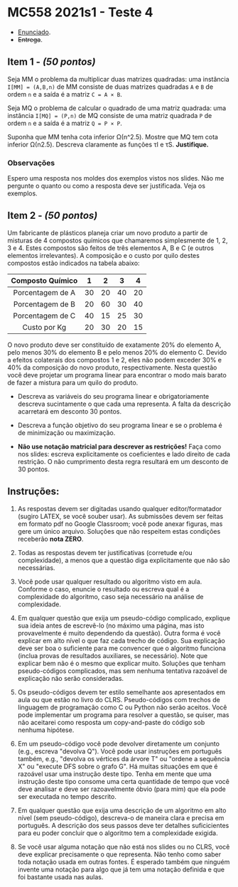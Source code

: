 # MC558 2021s1 - Teste 4

- [Enunciado](enunciado.pdf).
- ~~Entrega~~.

## Item 1 - *(50 pontos)*

Seja MM o problema da multiplicar duas matrizes quadradas:
uma instância `I[MM] = (A,B,n)` de MM consiste de duas matrizes quadradas `A` e `B` de ordem `n` e a saı́da é a matriz `C = A × B`.

Seja MQ o problema de calcular o quadrado de uma matriz quadrada:
uma instância `I[MQ] = (P,n)` de MQ consiste de uma matriz quadrada `P` de ordem `n` e a saı́da é a matriz `Q = P × P`.

Suponha que MM tenha cota inferior Ω(n^2.5). Mostre que MQ tem cota inferior Ω(n2.5). Descreva claramente as funções τI e τS. **Justifique.**

### Observações

Espero uma resposta nos moldes dos exemplos vistos nos slides. Não me pergunte o quanto ou como a resposta deve ser justificada. Veja os exemplos.

## Item 2 - *(50 pontos)*

Um fabricante de plásticos planeja criar um novo produto a partir de misturas de 4 compostos quı́micos que chamaremos simplesmente de 1, 2, 3 e 4. Estes compostos são feitos de três elementos A, B e C (e outros elementos irrelevantes). A composição e o custo por quilo destes compostos estão indicados na tabela abaixo:

| Composto Quı́mico | 1  | 2  | 3  | 4  |
|:----------------:|:--:|:--:|:--:|:--:|
| Porcentagem de A | 30 | 20 | 40 | 20 |
| Porcentagem de B | 20 | 60 | 30 | 40 |
| Porcentagem de C | 40 | 15 | 25 | 30 |
| Custo por Kg     | 20 | 30 | 20 | 15 |

O novo produto deve ser constituı́do de exatamente 20% do elemento A, pelo menos 30% do elemento B e pelo menos 20% do elemento C. Devido a efeitos colaterais dos compostos 1 e 2, eles não podem exceder 30% e 40% da composição do novo produto, respectivamente. Nesta questão você deve projetar um programa linear para encontrar o modo mais barato de fazer a mistura para um quilo do produto.

- Descreva as variáveis do seu programa linear e obrigatoriamente descreva sucintamente o que cada uma representa. A falta da descrição acarretará em desconto
30 pontos.

- Descreva a função objetivo do seu programa linear e se o problema é de minimização ou maximização.

- **Não use notação matricial para descrever as restrições!** Faça como nos slides: escreva explicitamente os coeficientes e lado direito de cada restrição. O não cumprimento desta regra resultará em um desconto de 30 pontos.


## Instruções:

1. As respostas devem ser digitadas usando qualquer editor/formatador (sugiro LATEX, se você souber usar). As submissões devem ser feitas em formato pdf no Google Classroom; você pode anexar figuras, mas gere um único arquivo. Soluções que não respeitem estas condições receberão **nota ZERO**.

2. Todas as respostas devem ter justificativas (corretude e/ou complexidade), a menos que a questão diga explicitamente que não são necessárias.

3. Você pode usar qualquer resultado ou algoritmo visto em aula. Conforme o caso, enuncie o resultado ou escreva qual é a complexidade do algoritmo, caso seja necessário na análise de complexidade.

4. Em qualquer questão que exija um pseudo-código complicado, explique sua ideia antes de escrevê-lo (no máximo uma página, mas isto provavelmente é muito dependendo da questão). Outra forma é você explicar em alto nı́vel o que faz cada trecho de código.
Sua explicação deve ser boa o suficiente para me convencer que o algoritmo funciona (inclua provas de resultados auxiliares, se necessário). Note que explicar bem não é o mesmo que explicar muito. Soluções que tenham pseudo-códigos complicados, mas sem nenhuma tentativa razoável de explicação não serão consideradas.

5. Os pseudo-códigos devem ter estilo semelhante aos apresentados em aula ou que estão no livro do CLRS. Pseudo-códigos com trechos de linguagem de programação como C ou Python não serão aceitos. Você pode implementar um programa para resolver a questão, se quiser, mas não aceitarei como resposta um copy-and-paste do código sob nenhuma hipótese.

6.  Em um pseudo-código você pode devolver diretamente um conjunto (e.g., escreva "devolva Q"). Você pode usar instruções em português também, e.g., "devolva os vértices da árvore T" ou "ordene a sequência X" ou "execute DFS sobre o grafo G". Há muitas situações em que é razoável usar uma instrução deste tipo. Tenha em mente que uma instrução deste tipo consome uma certa quantidade de tempo que você deve analisar e deve ser razoavelmente óbvio (para mim) que ela pode ser executada no tempo descrito.

7. Em qualquer questão que exija uma descrição de um algoritmo em alto nı́vel (sem pseudo-código), descreva-o de maneira clara e precisa em português. A descrição dos seus passos deve ter detalhes suficicientes para eu poder concluir que o algoritmo tem a complexidade exigida.

8. Se você usar alguma notação que não está nos slides ou no CLRS, você deve explicar precisamente o que representa. Não tenho como saber toda notação usada em outras fontes. É esperado também que ninguém invente uma notação para algo que já tem uma notação definida e que foi bastante usada nas aulas.
